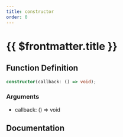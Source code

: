 ```yaml
---
title: constructor
order: 0
---
```


# {{ $frontmatter.title }}

## Function Definition

```ts
constructor(callback: () => void);
```

### Arguments

* callback: () => void

## Documentation

<!--@include: ./parts/constructor.md-->
